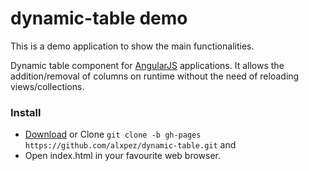 # dynamic-table demo

This is a demo application to show the main functionalities.

Dynamic table component for [AngularJS](https://github.com/angular/angular.js) applications.
It allows the addition/removal of columns on runtime without the need of reloading views/collections.

### Install

- [Download](https://github.com/alxpez/dynamic-table/archive/gh-pages.zip) or Clone `git clone -b gh-pages https://github.com/alxpez/dynamic-table.git` and
- Open index.html in your favourite web browser.
